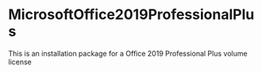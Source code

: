 # MicrosoftOffice2019ProfessionalPlus
This is an installation package for a Office 2019 Professional Plus volume license
